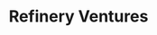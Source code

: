 ---
layout: firm_page
title: "Refinery Ventures"
id: "refinery.com"
permalink: "/refineryventuresrefinery.com/"
website: "https://refinery.com"
offices: "Cincinnati (United States)"
investment_stages: "Post-Seed, Series A"
portfolio_companies: "Astronomer, Bitewell, Champion, Edgy Bees, Folio Photonics, Fooji, Frayt, Livegistics, PictureHealth, Portal26, RedCircle, Redi Health, StoryFit, StoryTap, Tealbook, Torch, Vantage Robotics"
portfolio_link: "https://refinery.com/portfolio/"
investment_markets: "Healthcare, Human Capital, Media, Marketing"
founded_year: "2017"
description: "Refinery Ventures is a venture capital firm investing in companies on a trajectory towards Series A. They provide mentorship, resources, and venture capital support to tech startups in emerging markets, focusing on founders with high-growth potential and a clear vision for transforming industries."
linkedin: "https://www.linkedin.com/company/refinery-ventures/"
twitter: "https://twitter.com/RefineryVC"
instagram: ""
team_page: "https://refinery.com/venture-capital-team/"
investor_type: "Venture Capital"
crunchbase: "https://www.crunchbase.com/organization/refinery-ventures"
pitchbook: ""

# SEO Optimization
meta_title: "Refinery Ventures - VC Firm - projectstartups.com"
meta_description: "Refinery Ventures, Refinery Ventures is a venture capital firm investing in companies on a trajectory towards Series A. They provide mentorship, resources, and venture c..."
meta_keywords: "Refinery Ventures, Healthcare, Human Capital, Media, Marketing, VC firm, venture capital, startup investor, projectstartups.com"
canonical_url: "https://vc.projectstartups.com/refineryventuresrefinery.com/"
---